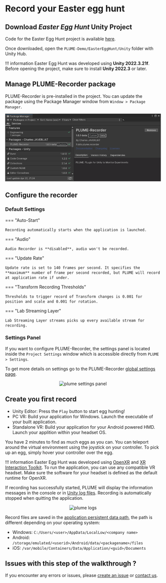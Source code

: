 # Record your Easter egg hunt

## Download *Easter Egg Hunt* Unity Project
Code for the Easter Egg Hunt project is available [here](https://github.com/liris-xr/PLUME-Demo).

Once downloaded, open the `PLUME-Demo/EasterEggHunt/Unity` folder with Unity Hub.

!!! information
    Easter Egg Hunt was developed using **Unity 2022.3.21f**. Before opening the project, make sure to install **Unity 2022.3** or later.

## Manage PLUME-Recorder package
PLUME-Recorder is pre-installed in the project. You can update the package using the Package Manager window from `Window > Package Manager`.

![PLUME-Recorder](./images/package_manager.png)

## Configure the recorder
### Default Settings
=== "Auto-Start"

    Recording automatically starts when the application is launched.

=== "Audio"

    Audio Recorder is **disabled**, audio won't be recorded.

=== "Update Rate"

    Update rate is set to 140 frames per second. It specifies the **maximum** number of frame per second recorded, but PLUME will record at application rate if under.

=== "Transform Recording Thresholds"

    Thresholds to trigger record of Transform changes is 0.001 for position and scale and 0.001 for rotation.

=== "Lab Streaming Layer"

    Lab Streaming Layer streams picks up every available stream for recording.

### Settings Panel
If you want to configure PLUME-Recorder, the settings panel is located inside the `Project Settings` window which is accessible directly from `PLUME > Settings`.

To get more details on settings go to the PLUME-Recorder [global settings page](../recorder/global-settings.md).

<p align="center">
    <img src="../images/settings.png" alt="plume settings panel" width="800"/>
</p>

## Create you first record
* Unity Editor: Press the `Play` button to start egg hunting!
* PC VR: Build your application for Windows. Launch the executable of your built application.
* Standalone VR: Build your application for your Android powered HMD. Launch your applition within your headset OS.

You have 2 minutes to find as much eggs as you can. You can teleport around the virtual environment using the joystick on your controller. To pick up an egg, simply hover your controller over the egg.

!!! information
    Easter Egg Hunt was developed using [OpenXR](https://docs.unity3d.com/Packages/com.unity.xr.openxr@1.11/manual/index.html) and [XR Interaction Toolkit](https://docs.unity3d.com/Packages/com.unity.xr.interaction.toolkit@2.5/manual/index.html). To run the application, you can use any compatible VR headset. Make sure the software for your headset is defined as the default runtime for OpenXR.

If recording has successfully started, PLUME will display the information messages in the console or in [Unity log files](https://docs.unity3d.com/Manual/LogFiles.html). Recording is automatically stopped when quitting the application.

<p align="center">
    <img src="../images/recorder_started.png" alt="plume logs" width="800"/>
</p>

Record files are saved in the <a href="https://docs.unity3d.com/ScriptReference/Application-persistentDataPath.html">application persistent data path</a>, the path is different depending on your operating system:

* Windows: `C:/Users/<user>/AppData/LocalLow/<company name>`
* Android: `/storage/emulated/<userid>/Android/data/<packagename>/files`
* iOS: `/var/mobile/Containers/Data/Application/<guid>/Documents`

## Issues with this step of the walkthrough ?

If you encounter any errors or issues, please <a href="https://github.com/liris-xr/PLUME-Recorder/issues">create an issue</a> or [contact us](../contact.md).
